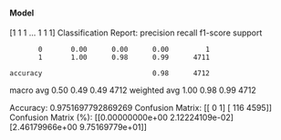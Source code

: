 #### Model
[1 1 1 ... 1 1 1]
Classification Report:
              precision    recall  f1-score   support

           0       0.00      0.00      0.00         1
           1       1.00      0.98      0.99      4711

    accuracy                           0.98      4712
   macro avg       0.50      0.49      0.49      4712
weighted avg       1.00      0.98      0.99      4712

Accuracy: 0.9751697792869269
Confusion Matrix:
[[   0    1]
 [ 116 4595]]
Confusion Matrix (%):
[[0.00000000e+00 2.12224109e-02]
 [2.46179966e+00 9.75169779e+01]]
